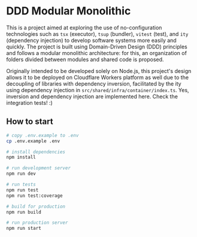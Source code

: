 # DDD Modular Monolithic

This is a project aimed at exploring the use of no-configuration technologies such as `tsx` (executor), `tsup` (bundler), `vitest` (test), and `ity` (dependency injection) to develop software systems more easily and quickly. The project is built using Domain-Driven Design (DDD) principles and follows a modular monolithic architecture: for this, an organization of folders divided between modules and shared code is proposed.

Originally intended to be developed solely on Node.js, this project's design allows it to be deployed on Cloudflare Workers platform as well due to the decoupling of libraries with dependency inversion, facilitated by the ity using dependency injection in `src/shared/infra/container/index.ts`. Yes, inversion and dependency injection are implemented here. Check the integration tests! :)

## How to start

```bash
# copy .env.example to .env
cp .env.example .env

# install dependencies
npm install

# run development server
npm run dev

# run tests
npm run test
npm run test:coverage

# build for production
npm run build

# run production server
npm run start
```